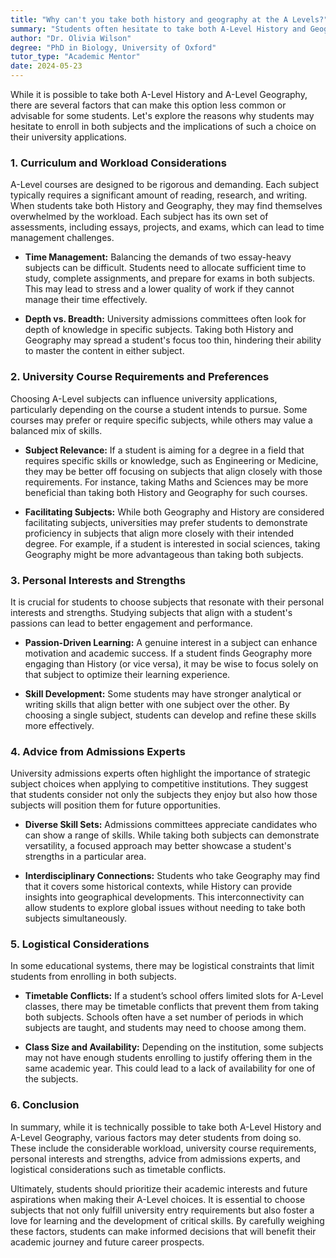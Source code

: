 ```yaml
---
title: "Why can't you take both history and geography at the A Levels?"
summary: "Students often hesitate to take both A-Level History and Geography due to the demanding workload and its impact on university applications."
author: "Dr. Olivia Wilson"
degree: "PhD in Biology, University of Oxford"
tutor_type: "Academic Mentor"
date: 2024-05-23
---
```


While it is possible to take both A-Level History and A-Level Geography, there are several factors that can make this option less common or advisable for some students. Let's explore the reasons why students may hesitate to enroll in both subjects and the implications of such a choice on their university applications.

### 1. **Curriculum and Workload Considerations**

A-Level courses are designed to be rigorous and demanding. Each subject typically requires a significant amount of reading, research, and writing. When students take both History and Geography, they may find themselves overwhelmed by the workload. Each subject has its own set of assessments, including essays, projects, and exams, which can lead to time management challenges.

- **Time Management:** Balancing the demands of two essay-heavy subjects can be difficult. Students need to allocate sufficient time to study, complete assignments, and prepare for exams in both subjects. This may lead to stress and a lower quality of work if they cannot manage their time effectively.
  
- **Depth vs. Breadth:** University admissions committees often look for depth of knowledge in specific subjects. Taking both History and Geography may spread a student's focus too thin, hindering their ability to master the content in either subject.

### 2. **University Course Requirements and Preferences**

Choosing A-Level subjects can influence university applications, particularly depending on the course a student intends to pursue. Some courses may prefer or require specific subjects, while others may value a balanced mix of skills.

- **Subject Relevance:** If a student is aiming for a degree in a field that requires specific skills or knowledge, such as Engineering or Medicine, they may be better off focusing on subjects that align closely with those requirements. For instance, taking Maths and Sciences may be more beneficial than taking both History and Geography for such courses.

- **Facilitating Subjects:** While both Geography and History are considered facilitating subjects, universities may prefer students to demonstrate proficiency in subjects that align more closely with their intended degree. For example, if a student is interested in social sciences, taking Geography might be more advantageous than taking both subjects.

### 3. **Personal Interests and Strengths**

It is crucial for students to choose subjects that resonate with their personal interests and strengths. Studying subjects that align with a student's passions can lead to better engagement and performance.

- **Passion-Driven Learning:** A genuine interest in a subject can enhance motivation and academic success. If a student finds Geography more engaging than History (or vice versa), it may be wise to focus solely on that subject to optimize their learning experience.

- **Skill Development:** Some students may have stronger analytical or writing skills that align better with one subject over the other. By choosing a single subject, students can develop and refine these skills more effectively.

### 4. **Advice from Admissions Experts**

University admissions experts often highlight the importance of strategic subject choices when applying to competitive institutions. They suggest that students consider not only the subjects they enjoy but also how those subjects will position them for future opportunities.

- **Diverse Skill Sets:** Admissions committees appreciate candidates who can show a range of skills. While taking both subjects can demonstrate versatility, a focused approach may better showcase a student's strengths in a particular area.

- **Interdisciplinary Connections:** Students who take Geography may find that it covers some historical contexts, while History can provide insights into geographical developments. This interconnectivity can allow students to explore global issues without needing to take both subjects simultaneously.

### 5. **Logistical Considerations**

In some educational systems, there may be logistical constraints that limit students from enrolling in both subjects.

- **Timetable Conflicts:** If a student’s school offers limited slots for A-Level classes, there may be timetable conflicts that prevent them from taking both subjects. Schools often have a set number of periods in which subjects are taught, and students may need to choose among them.

- **Class Size and Availability:** Depending on the institution, some subjects may not have enough students enrolling to justify offering them in the same academic year. This could lead to a lack of availability for one of the subjects.

### 6. **Conclusion**

In summary, while it is technically possible to take both A-Level History and A-Level Geography, various factors may deter students from doing so. These include the considerable workload, university course requirements, personal interests and strengths, advice from admissions experts, and logistical considerations such as timetable conflicts.

Ultimately, students should prioritize their academic interests and future aspirations when making their A-Level choices. It is essential to choose subjects that not only fulfill university entry requirements but also foster a love for learning and the development of critical skills. By carefully weighing these factors, students can make informed decisions that will benefit their academic journey and future career prospects.
    